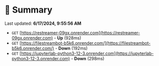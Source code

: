 # 📖 Summary
Last updated: **6/17/2024, 9:55:56 AM**

- `GET` [https://restreamer-09gx.onrender.com](https://restreamer-09gx.onrender.com) - **Up** (928ms)
- `GET` [https://filestreambot-b5k6.onrender.com/](https://filestreambot-b5k6.onrender.com/) - **Down** (192ms)
- `GET` [https://jupyterlab-python3-12-3.onrender.com](https://jupyterlab-python3-12-3.onrender.com) - **Down** (298ms)
